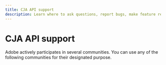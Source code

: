 ```yaml
---
title: CJA API support
description: Learn where to ask questions, report bugs, make feature requests, and spark discussions. 
---
```


<Hero slots="heading, text" background="rgb(19, 93, 183)"/>

# CJA API support

Adobe actively participates in several communities. You can use any of the following communities for their designated purpose.
<!--
## Adobe Experience League

<DiscoverBlock slots="image, link, text" width="25%"/>

![Adobe Experience Cloud](experience_cloud.png)

[CJA forum](https://experienceleaguecommunities.adobe.com/t5/adobe-analytics/ct-p/adobe-analytics-community)

Ask/answer questions, participate in discussions, or submit ideas around the CJA APIs.

<DiscoverBlock slots="link, text" width="25%"/>

[Adobe I/O forum](https://experienceleaguecommunities.adobe.com/t5/adobe-i-o-console/ct-p/adobe-io-console) 

Ask/answer questions or participate in discussions around the Adobe I/O console.

## GitHub

<DiscoverBlock slots="image, link, text" width="25%"/>

![GitHub](github.png)

[Contributing](https://github.com/AdobeDocs/cja-apis/blob/main/.github/CONTRIBUTING.md)

Learn how you can contribute to the CJA API documentation.

<DiscoverBlock slots="link, text" width="25%"/>

[Issues](https://github.com/AdobeDocs/cja-apis/issues)

Submit an issue to the repo for Adobe to address.

<DiscoverBlock slots="link, text" width="25%"/>

[Pull requests](https://github.com/AdobeDocs/cja-apis/pulls)

View open pull requests for the repository.

## Slack

<DiscoverBlock slots="image, link, text" width="25%"/>

![Slack](slack.png)

[Request an invite](https://join.measure.chat)

Submission form to request joining #Measure, an industry-wide slack channel for multiple analytics platforms.

<DiscoverBlock slots="link, text" width="25%"/>

[Measure slack](https://measure.slack.com/messages/adobe-analytics)

The #adobe-analytics channel within Measure Slack.

## Stack Overflow

<DiscoverBlock slots="image, link, text" width="25%"/>

![Stack Overflow](stack-overflow.png)

[Tagged questions](https://stackoverflow.com/questions/tagged/adobe-analytics)

Ask/answer developer questions tagged `[adobe-analytics]`.

-->
